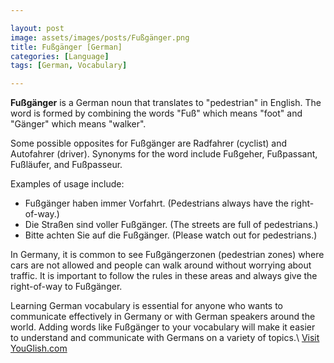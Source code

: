 ```yaml
---

layout: post
image: assets/images/posts/Fußgänger.png
title: Fußgänger [German]
categories: [Language]
tags: [German, Vocabulary]

---
```


**Fußgänger** is a German noun that translates to "pedestrian" in English. The word is formed by combining the words "Fuß" which means "foot" and "Gänger" which means "walker". 

Some possible opposites for Fußgänger are Radfahrer (cyclist) and Autofahrer (driver). Synonyms for the word include Fußgeher, Fußpassant, Fußläufer, and Fußpasseur.

Examples of usage include:
- Fußgänger haben immer Vorfahrt. (Pedestrians always have the right-of-way.)
- Die Straßen sind voller Fußgänger. (The streets are full of pedestrians.)
- Bitte achten Sie auf die Fußgänger. (Please watch out for pedestrians.)

In Germany, it is common to see Fußgängerzonen (pedestrian zones) where cars are not allowed and people can walk around without worrying about traffic. It is important to follow the rules in these areas and always give the right-of-way to Fußgänger.

Learning German vocabulary is essential for anyone who wants to communicate effectively in Germany or with German speakers around the world. Adding words like Fußgänger to your vocabulary will make it easier to understand and communicate with Germans on a variety of topics.\ <a id="yg-widget-0" class="youglish-widget" data-query="Fußgänger" data-lang="german" data-components="8412" data-auto-start="0" data-bkg-color="theme_light" data-title="How%20to%20pronounce%20Fußgänger%20in%20German"  rel="nofollow" href="https://youglish.com">Visit YouGlish.com</a><script async src="https://youglish.com/public/emb/widget.js" charset="utf-8"></script>